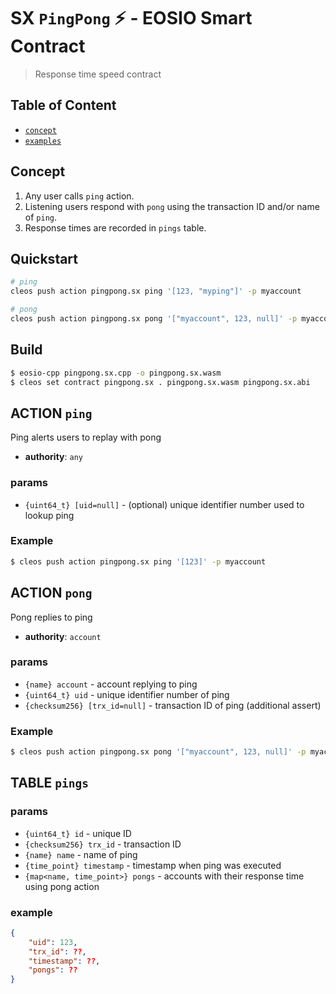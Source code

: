 # SX `PingPong` ⚡️ - EOSIO Smart Contract

> Response time speed contract

## Table of Content

- [`concept`](#concept)
- [`examples`](#examples)

## Concept

1. Any user calls `ping` action.
2. Listening users respond with `pong` using the transaction ID and/or name of `ping`.
3. Response times are recorded in `pings` table.

## Quickstart

```bash
# ping
cleos push action pingpong.sx ping '[123, "myping"]' -p myaccount

# pong
cleos push action pingpong.sx pong '["myaccount", 123, null]' -p myaccount
```

## Build

```bash
$ eosio-cpp pingpong.sx.cpp -o pingpong.sx.wasm
$ cleos set contract pingpong.sx . pingpong.sx.wasm pingpong.sx.abi
```

## ACTION `ping`

Ping alerts users to replay with pong

- **authority**: `any`

### params

- `{uint64_t} [uid=null]` - (optional) unique identifier number used to lookup ping

### Example

```bash
$ cleos push action pingpong.sx ping '[123]' -p myaccount
```

## ACTION `pong`

Pong replies to ping

- **authority**: `account`

### params

- `{name} account` - account replying to ping
- `{uint64_t} uid` - unique identifier number of ping
- `{checksum256} [trx_id=null]` - transaction ID of ping (additional assert)

### Example

```bash
$ cleos push action pingpong.sx pong '["myaccount", 123, null]' -p myaccount
```

## TABLE `pings`

### params

- `{uint64_t} id` - unique ID
- `{checksum256} trx_id` - transaction ID
- `{name} name` - name of ping
- `{time_point} timestamp` - timestamp when ping was executed
- `{map<name, time_point>} pongs` - accounts with their response time using pong action

### example

```json
{
    "uid": 123,
    "trx_id": ??,
    "timestamp": ??,
    "pongs": ??
}
```